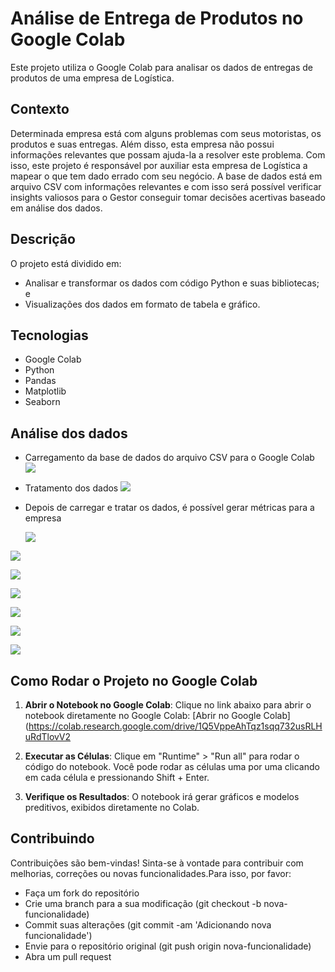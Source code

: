 # Análise de Entrega de Produtos no Google Colab

Este projeto utiliza o Google Colab para analisar os dados de entregas de produtos de uma empresa de Logística.

## Contexto

Determinada empresa está com alguns problemas com seus motoristas, os produtos e suas entregas. Além disso, esta empresa não possui informações relevantes que possam ajuda-la a resolver este problema.
Com isso, este projeto é responsável por auxiliar esta empresa de Logística a mapear o que tem dado errado com seu negócio.
A base de dados está em arquivo CSV com informações relevantes e com isso será possível verificar insights valiosos para o Gestor conseguir tomar decisões acertivas baseado em análise dos dados.

## Descrição

O projeto está dividido em:

- Analisar e transformar os dados com código Python e suas bibliotecas; e
- Visualizações dos dados em formato de tabela e gráfico.

## Tecnologias

- Google Colab
- Python
- Pandas
- Matplotlib
- Seaborn

## Análise dos dados

- Carregamento da base de dados do arquivo CSV para o Google Colab
  ![](./img/carga-base-dados.png)

- Tratamento dos dados
  ![](./img/tratamento-dados.png)

- Depois de carregar e tratar os dados, é possível gerar métricas para a empresa

  ![](./img/total-faturamento.png)

![](./img/qtd-motoristas.png)

![](./img/qnt-devolucao-por-mot.png)

![](./img/motivos-dev.png)

![](./img/motivos-dev-por-motorista.png)

![](./img/qnt-produtos-status.png)

![](./img/mot-atrasados-entrega.png)

## Como Rodar o Projeto no Google Colab

1. **Abrir o Notebook no Google Colab**: Clique no link abaixo para abrir o notebook diretamente no Google Colab:
   [Abrir no Google Colab] (https://colab.research.google.com/drive/1Q5VppeAhTqz1sqq732usRLHuRdTlovV2

2. **Executar as Células**: Clique em "Runtime" > "Run all" para rodar o código do notebook. Você pode rodar as células uma por uma clicando em cada célula e pressionando Shift + Enter.

3. **Verifique os Resultados**: O notebook irá gerar gráficos e modelos preditivos, exibidos diretamente no Colab.

## Contribuindo

Contribuições são bem-vindas!
Sinta-se à vontade para contribuir com melhorias, correções ou novas funcionalidades.Para isso, por favor:

- Faça um fork do repositório
- Crie uma branch para a sua modificação (git checkout -b nova-funcionalidade)
- Commit suas alterações (git commit -am 'Adicionando nova funcionalidade')
- Envie para o repositório original (git push origin nova-funcionalidade)
- Abra um pull request
